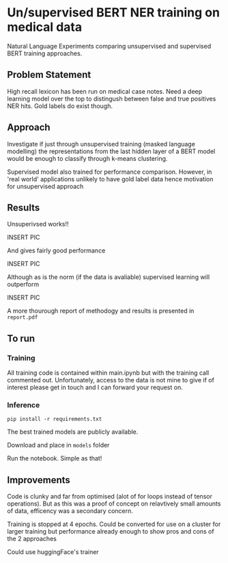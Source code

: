 # Un/supervised BERT NER training on medical data

Natural Language Experiments comparing unsupervised and supervised BERT training approaches.

## Problem Statement

High recall lexicon has been run on medical case notes. Need a deep learning
model over the top to distingush between false and true positives NER hits. 
Gold labels do exist though.

## Approach

Investigate if just through unsupervised training (masked language modelling)
the representations from the last hidden layer of a BERT model would be enough to 
classify through k-means clustering.

Supervised model also trained for performance comparison. However, in 'real world'
applications unlikely to have gold label data hence motivation for unsupervised approach

## Results

Unsuperivsed works!! 

INSERT PIC

And gives fairly good performance 

INSERT PIC

Although as is the norm (if the data is avaliable) supervised learning will outperform

INSERT PIC

A more thourough report of methodogy and results is presented in `report.pdf`

## To run

### Training

All training code is contained within main.ipynb but with the training call commented out. 
Unfortunately, access to the data is not mine to give if of interest please get in touch and I 
can forward your request on.

### Inference

`pip install -r requirements.txt`

The best trained models are publicly available.

Download and place in `models` folder

Run the notebook. Simple as that!

## Improvements

Code is clunky and far from optimised (alot of for loops instead of tensor operations).
But as this was a proof of concept on relavtively small amounts of data, efficency was a 
secondary concern.

Training is stopped at 4 epochs. Could be converted for use on a cluster for larger training
but performance already enough to show pros and cons of the 2 approaches

Could use huggingFace's trainer


